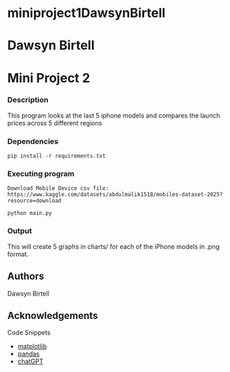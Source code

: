 # miniproject1DawsynBirtell
# Dawsyn Birtell
# Mini Project 2

### Description
This program looks at the last 5 iphone models and compares the launch prices across 5 different regions


### Dependencies
```
pip install -r requirements.txt
```

### Executing program
```
Download Mobile Device csv file:
https://www.kaggle.com/datasets/abdulmalik1518/mobiles-dataset-2025?resource=download

python main.py 
```



### Output
This will create 5 graphs in charts/ for each of the iPhone models in .png format. 

## Authors
Dawsyn Birtell

## Acknowledgements
Code Snippets   
* [matplotlib](https://matplotlib.org/stable/tutorials/pyplot.html)
* [pandas](https://pandas.pydata.org/pandas-docs/stable/index.html)
* [chatGPT](https://chatgpt.com/share/67b797d9-c064-8002-a187-ebb51760a5d6)